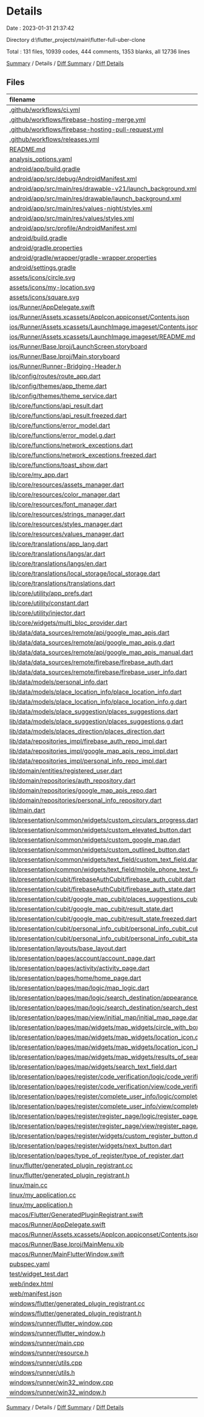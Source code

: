 # Details

Date : 2023-01-31 21:37:42

Directory d:\\flutter_projects\\main\\flutter-full-uber-clone

Total : 131 files,  10939 codes, 444 comments, 1353 blanks, all 12736 lines

[Summary](results.md) / Details / [Diff Summary](diff.md) / [Diff Details](diff-details.md)

## Files
| filename | language | code | comment | blank | total |
| :--- | :--- | ---: | ---: | ---: | ---: |
| [.github/workflows/ci.yml](/.github/workflows/ci.yml) | YAML | 33 | 5 | 7 | 45 |
| [.github/workflows/firebase-hosting-merge.yml](/.github/workflows/firebase-hosting-merge.yml) | YAML | 16 | 2 | 1 | 19 |
| [.github/workflows/firebase-hosting-pull-request.yml](/.github/workflows/firebase-hosting-pull-request.yml) | YAML | 14 | 2 | 1 | 17 |
| [.github/workflows/releases.yml](/.github/workflows/releases.yml) | YAML | 28 | 6 | 2 | 36 |
| [README.md](/README.md) | Markdown | 1 | 0 | 1 | 2 |
| [analysis_options.yaml](/analysis_options.yaml) | YAML | 3 | 23 | 4 | 30 |
| [android/app/build.gradle](/android/app/build.gradle) | Groovy | 66 | 6 | 14 | 86 |
| [android/app/src/debug/AndroidManifest.xml](/android/app/src/debug/AndroidManifest.xml) | XML | 4 | 4 | 1 | 9 |
| [android/app/src/main/res/drawable-v21/launch_background.xml](/android/app/src/main/res/drawable-v21/launch_background.xml) | XML | 4 | 7 | 2 | 13 |
| [android/app/src/main/res/drawable/launch_background.xml](/android/app/src/main/res/drawable/launch_background.xml) | XML | 4 | 7 | 2 | 13 |
| [android/app/src/main/res/values-night/styles.xml](/android/app/src/main/res/values-night/styles.xml) | XML | 9 | 9 | 1 | 19 |
| [android/app/src/main/res/values/styles.xml](/android/app/src/main/res/values/styles.xml) | XML | 9 | 9 | 1 | 19 |
| [android/app/src/profile/AndroidManifest.xml](/android/app/src/profile/AndroidManifest.xml) | XML | 4 | 4 | 1 | 9 |
| [android/build.gradle](/android/build.gradle) | Groovy | 29 | 0 | 6 | 35 |
| [android/gradle.properties](/android/gradle.properties) | Properties | 3 | 0 | 1 | 4 |
| [android/gradle/wrapper/gradle-wrapper.properties](/android/gradle/wrapper/gradle-wrapper.properties) | Properties | 5 | 0 | 1 | 6 |
| [android/settings.gradle](/android/settings.gradle) | Groovy | 8 | 0 | 4 | 12 |
| [assets/icons/circle.svg](/assets/icons/circle.svg) | XML | 1 | 0 | 0 | 1 |
| [assets/icons/my-location.svg](/assets/icons/my-location.svg) | XML | 1 | 0 | 0 | 1 |
| [assets/icons/square.svg](/assets/icons/square.svg) | XML | 1 | 0 | 0 | 1 |
| [ios/Runner/AppDelegate.swift](/ios/Runner/AppDelegate.swift) | Swift | 12 | 0 | 2 | 14 |
| [ios/Runner/Assets.xcassets/AppIcon.appiconset/Contents.json](/ios/Runner/Assets.xcassets/AppIcon.appiconset/Contents.json) | JSON | 122 | 0 | 1 | 123 |
| [ios/Runner/Assets.xcassets/LaunchImage.imageset/Contents.json](/ios/Runner/Assets.xcassets/LaunchImage.imageset/Contents.json) | JSON | 23 | 0 | 1 | 24 |
| [ios/Runner/Assets.xcassets/LaunchImage.imageset/README.md](/ios/Runner/Assets.xcassets/LaunchImage.imageset/README.md) | Markdown | 3 | 0 | 2 | 5 |
| [ios/Runner/Base.lproj/LaunchScreen.storyboard](/ios/Runner/Base.lproj/LaunchScreen.storyboard) | XML | 36 | 1 | 1 | 38 |
| [ios/Runner/Base.lproj/Main.storyboard](/ios/Runner/Base.lproj/Main.storyboard) | XML | 25 | 1 | 1 | 27 |
| [ios/Runner/Runner-Bridging-Header.h](/ios/Runner/Runner-Bridging-Header.h) | C++ | 1 | 0 | 1 | 2 |
| [lib/config/routes/route_app.dart](/lib/config/routes/route_app.dart) | Dart | 8 | 2 | 5 | 15 |
| [lib/config/themes/app_theme.dart](/lib/config/themes/app_theme.dart) | Dart | 139 | 0 | 8 | 147 |
| [lib/config/themes/theme_service.dart](/lib/config/themes/theme_service.dart) | Dart | 15 | 0 | 5 | 20 |
| [lib/core/functions/api_result.dart](/lib/core/functions/api_result.dart) | Dart | 9 | 0 | 4 | 13 |
| [lib/core/functions/api_result.freezed.dart](/lib/core/functions/api_result.freezed.dart) | Dart | 290 | 18 | 47 | 355 |
| [lib/core/functions/error_model.dart](/lib/core/functions/error_model.dart) | Dart | 11 | 0 | 6 | 17 |
| [lib/core/functions/error_model.g.dart](/lib/core/functions/error_model.g.dart) | Dart | 10 | 4 | 5 | 19 |
| [lib/core/functions/network_exceptions.dart](/lib/core/functions/network_exceptions.dart) | Dart | 148 | 0 | 24 | 172 |
| [lib/core/functions/network_exceptions.freezed.dart](/lib/core/functions/network_exceptions.freezed.dart) | Dart | 3,519 | 66 | 277 | 3,862 |
| [lib/core/functions/toast_show.dart](/lib/core/functions/toast_show.dart) | Dart | 33 | 0 | 5 | 38 |
| [lib/core/my_app.dart](/lib/core/my_app.dart) | Dart | 55 | 0 | 5 | 60 |
| [lib/core/resources/assets_manager.dart](/lib/core/resources/assets_manager.dart) | Dart | 4 | 0 | 2 | 6 |
| [lib/core/resources/color_manager.dart](/lib/core/resources/color_manager.dart) | Dart | 35 | 0 | 12 | 47 |
| [lib/core/resources/font_manager.dart](/lib/core/resources/font_manager.dart) | Dart | 34 | 0 | 11 | 45 |
| [lib/core/resources/strings_manager.dart](/lib/core/resources/strings_manager.dart) | Dart | 141 | 1 | 42 | 184 |
| [lib/core/resources/styles_manager.dart](/lib/core/resources/styles_manager.dart) | Dart | 51 | 0 | 8 | 59 |
| [lib/core/resources/values_manager.dart](/lib/core/resources/values_manager.dart) | Dart | 65 | 0 | 7 | 72 |
| [lib/core/translations/app_lang.dart](/lib/core/translations/app_lang.dart) | Dart | 26 | 0 | 7 | 33 |
| [lib/core/translations/langs/ar.dart](/lib/core/translations/langs/ar.dart) | Dart | 135 | 0 | 1 | 136 |
| [lib/core/translations/langs/en.dart](/lib/core/translations/langs/en.dart) | Dart | 140 | 1 | 2 | 143 |
| [lib/core/translations/local_storage/local_storage.dart](/lib/core/translations/local_storage/local_storage.dart) | Dart | 9 | 0 | 3 | 12 |
| [lib/core/translations/translations.dart](/lib/core/translations/translations.dart) | Dart | 7 | 0 | 2 | 9 |
| [lib/core/utility/app_prefs.dart](/lib/core/utility/app_prefs.dart) | Dart | 12 | 0 | 7 | 19 |
| [lib/core/utility/constant.dart](/lib/core/utility/constant.dart) | Dart | 4 | 0 | 2 | 6 |
| [lib/core/utility/injector.dart](/lib/core/utility/injector.dart) | Dart | 59 | 16 | 20 | 95 |
| [lib/core/widgets/multi_bloc_provider.dart](/lib/core/widgets/multi_bloc_provider.dart) | Dart | 24 | 0 | 4 | 28 |
| [lib/data/data_sources/remote/api/google_map_apis.dart](/lib/data/data_sources/remote/api/google_map_apis.dart) | Dart | 23 | 0 | 4 | 27 |
| [lib/data/data_sources/remote/api/google_map_apis.g.dart](/lib/data/data_sources/remote/api/google_map_apis.g.dart) | Dart | 83 | 5 | 10 | 98 |
| [lib/data/data_sources/remote/api/google_map_apis_manual.dart](/lib/data/data_sources/remote/api/google_map_apis_manual.dart) | Dart | 25 | 1 | 3 | 29 |
| [lib/data/data_sources/remote/firebase/firebase_auth.dart](/lib/data/data_sources/remote/firebase/firebase_auth.dart) | Dart | 40 | 0 | 11 | 51 |
| [lib/data/data_sources/remote/firebase/firebase_user_info.dart](/lib/data/data_sources/remote/firebase/firebase_user_info.dart) | Dart | 19 | 0 | 4 | 23 |
| [lib/data/models/personal_info.dart](/lib/data/models/personal_info.dart) | Dart | 30 | 0 | 3 | 33 |
| [lib/data/models/place_location_info/place_location_info.dart](/lib/data/models/place_location_info/place_location_info.dart) | Dart | 49 | 1 | 22 | 72 |
| [lib/data/models/place_location_info/place_location_info.g.dart](/lib/data/models/place_location_info/place_location_info.g.dart) | Dart | 60 | 4 | 13 | 77 |
| [lib/data/models/place_suggestion/places_suggestions.dart](/lib/data/models/place_suggestion/places_suggestions.dart) | Dart | 41 | 0 | 12 | 53 |
| [lib/data/models/place_suggestion/places_suggestions.g.dart](/lib/data/models/place_suggestion/places_suggestions.g.dart) | Dart | 44 | 4 | 9 | 57 |
| [lib/data/models/places_direction/places_direction.dart](/lib/data/models/places_direction/places_direction.dart) | Dart | 37 | 0 | 8 | 45 |
| [lib/data/repositories_impl/firebase_auth_repo_impl.dart](/lib/data/repositories_impl/firebase_auth_repo_impl.dart) | Dart | 28 | 0 | 4 | 32 |
| [lib/data/repositories_impl/google_map_apis_repo_impl.dart](/lib/data/repositories_impl/google_map_apis_repo_impl.dart) | Dart | 54 | 0 | 8 | 62 |
| [lib/data/repositories_impl/personal_info_repo_impl.dart](/lib/data/repositories_impl/personal_info_repo_impl.dart) | Dart | 21 | 0 | 3 | 24 |
| [lib/domain/entities/registered_user.dart](/lib/domain/entities/registered_user.dart) | Dart | 5 | 0 | 2 | 7 |
| [lib/domain/repositories/auth_repository.dart](/lib/domain/repositories/auth_repository.dart) | Dart | 5 | 0 | 1 | 6 |
| [lib/domain/repositories/google_map_apis_repo.dart](/lib/domain/repositories/google_map_apis_repo.dart) | Dart | 12 | 0 | 2 | 14 |
| [lib/domain/repositories/personal_info_repository.dart](/lib/domain/repositories/personal_info_repository.dart) | Dart | 5 | 0 | 2 | 7 |
| [lib/main.dart](/lib/main.dart) | Dart | 23 | 1 | 5 | 29 |
| [lib/presentation/common/widgets/custom_circulars_progress.dart](/lib/presentation/common/widgets/custom_circulars_progress.dart) | Dart | 41 | 0 | 7 | 48 |
| [lib/presentation/common/widgets/custom_elevated_button.dart](/lib/presentation/common/widgets/custom_elevated_button.dart) | Dart | 37 | 0 | 4 | 41 |
| [lib/presentation/common/widgets/custom_google_map.dart](/lib/presentation/common/widgets/custom_google_map.dart) | Dart | 115 | 1 | 10 | 126 |
| [lib/presentation/common/widgets/custom_outlined_button.dart](/lib/presentation/common/widgets/custom_outlined_button.dart) | Dart | 31 | 0 | 4 | 35 |
| [lib/presentation/common/widgets/text_field/custom_text_field.dart](/lib/presentation/common/widgets/text_field/custom_text_field.dart) | Dart | 47 | 0 | 3 | 50 |
| [lib/presentation/common/widgets/text_field/mobile_phone_text_field.dart](/lib/presentation/common/widgets/text_field/mobile_phone_text_field.dart) | Dart | 35 | 0 | 5 | 40 |
| [lib/presentation/cubit/firebaseAuthCubit/firebase_auth_cubit.dart](/lib/presentation/cubit/firebaseAuthCubit/firebase_auth_cubit.dart) | Dart | 39 | 0 | 7 | 46 |
| [lib/presentation/cubit/firebaseAuthCubit/firebase_auth_state.dart](/lib/presentation/cubit/firebaseAuthCubit/firebase_auth_state.dart) | Dart | 19 | 0 | 10 | 29 |
| [lib/presentation/cubit/google_map_cubit/places_suggestions_cubit.dart](/lib/presentation/cubit/google_map_cubit/places_suggestions_cubit.dart) | Dart | 48 | 0 | 9 | 57 |
| [lib/presentation/cubit/google_map_cubit/result_state.dart](/lib/presentation/cubit/google_map_cubit/result_state.dart) | Dart | 18 | 0 | 8 | 26 |
| [lib/presentation/cubit/google_map_cubit/result_state.freezed.dart](/lib/presentation/cubit/google_map_cubit/result_state.freezed.dart) | Dart | 916 | 31 | 112 | 1,059 |
| [lib/presentation/cubit/personal_info_cubit/personal_info_cubit_cubit.dart](/lib/presentation/cubit/personal_info_cubit/personal_info_cubit_cubit.dart) | Dart | 29 | 0 | 6 | 35 |
| [lib/presentation/cubit/personal_info_cubit/personal_info_cubit_state.dart](/lib/presentation/cubit/personal_info_cubit/personal_info_cubit_state.dart) | Dart | 21 | 0 | 11 | 32 |
| [lib/presentation/layouts/base_layout.dart](/lib/presentation/layouts/base_layout.dart) | Dart | 59 | 0 | 9 | 68 |
| [lib/presentation/pages/account/account_page.dart](/lib/presentation/pages/account/account_page.dart) | Dart | 196 | 2 | 13 | 211 |
| [lib/presentation/pages/activity/activity_page.dart](/lib/presentation/pages/activity/activity_page.dart) | Dart | 33 | 0 | 4 | 37 |
| [lib/presentation/pages/home/home_page.dart](/lib/presentation/pages/home/home_page.dart) | Dart | 214 | 0 | 21 | 235 |
| [lib/presentation/pages/map/logic/map_logic.dart](/lib/presentation/pages/map/logic/map_logic.dart) | Dart | 125 | 1 | 24 | 150 |
| [lib/presentation/pages/map/logic/search_destination/appearance_of_search_list_logic.dart](/lib/presentation/pages/map/logic/search_destination/appearance_of_search_list_logic.dart) | Dart | 63 | 3 | 13 | 79 |
| [lib/presentation/pages/map/logic/search_destination/search_destination_logic.dart](/lib/presentation/pages/map/logic/search_destination/search_destination_logic.dart) | Dart | 61 | 1 | 12 | 74 |
| [lib/presentation/pages/map/view/initial_map/initial_map_page.dart](/lib/presentation/pages/map/view/initial_map/initial_map_page.dart) | Dart | 354 | 4 | 23 | 381 |
| [lib/presentation/pages/map/widgets/map_widgets/circle_with_box_shadow.dart](/lib/presentation/pages/map/widgets/map_widgets/circle_with_box_shadow.dart) | Dart | 22 | 0 | 3 | 25 |
| [lib/presentation/pages/map/widgets/map_widgets/location_icon.dart](/lib/presentation/pages/map/widgets/map_widgets/location_icon.dart) | Dart | 69 | 0 | 10 | 79 |
| [lib/presentation/pages/map/widgets/map_widgets/location_icon_button.dart](/lib/presentation/pages/map/widgets/map_widgets/location_icon_button.dart) | Dart | 27 | 0 | 3 | 30 |
| [lib/presentation/pages/map/widgets/map_widgets/results_of_search_text.dart](/lib/presentation/pages/map/widgets/map_widgets/results_of_search_text.dart) | Dart | 414 | 2 | 37 | 453 |
| [lib/presentation/pages/map/widgets/search_text_field.dart](/lib/presentation/pages/map/widgets/search_text_field.dart) | Dart | 0 | 0 | 2 | 2 |
| [lib/presentation/pages/register/code_verification/logic/code_verification_logic.dart](/lib/presentation/pages/register/code_verification/logic/code_verification_logic.dart) | Dart | 26 | 0 | 5 | 31 |
| [lib/presentation/pages/register/code_verification/view/code_verification.dart](/lib/presentation/pages/register/code_verification/view/code_verification.dart) | Dart | 187 | 0 | 11 | 198 |
| [lib/presentation/pages/register/complete_user_info/logic/complete_user_logic.dart](/lib/presentation/pages/register/complete_user_info/logic/complete_user_logic.dart) | Dart | 77 | 2 | 18 | 97 |
| [lib/presentation/pages/register/complete_user_info/view/complete_user_info.dart](/lib/presentation/pages/register/complete_user_info/view/complete_user_info.dart) | Dart | 88 | 0 | 5 | 93 |
| [lib/presentation/pages/register/register_page/logic/register_page_logic.dart](/lib/presentation/pages/register/register_page/logic/register_page_logic.dart) | Dart | 18 | 0 | 3 | 21 |
| [lib/presentation/pages/register/register_page/view/register_page.dart](/lib/presentation/pages/register/register_page/view/register_page.dart) | Dart | 169 | 0 | 12 | 181 |
| [lib/presentation/pages/register/widgets/custom_register_button.dart](/lib/presentation/pages/register/widgets/custom_register_button.dart) | Dart | 78 | 0 | 7 | 85 |
| [lib/presentation/pages/register/widgets/next_button.dart](/lib/presentation/pages/register/widgets/next_button.dart) | Dart | 51 | 0 | 3 | 54 |
| [lib/presentation/pages/type_of_register/type_of_register.dart](/lib/presentation/pages/type_of_register/type_of_register.dart) | Dart | 56 | 0 | 10 | 66 |
| [linux/flutter/generated_plugin_registrant.cc](/linux/flutter/generated_plugin_registrant.cc) | C++ | 7 | 4 | 5 | 16 |
| [linux/flutter/generated_plugin_registrant.h](/linux/flutter/generated_plugin_registrant.h) | C++ | 5 | 5 | 6 | 16 |
| [linux/main.cc](/linux/main.cc) | C++ | 5 | 0 | 2 | 7 |
| [linux/my_application.cc](/linux/my_application.cc) | C++ | 74 | 11 | 20 | 105 |
| [linux/my_application.h](/linux/my_application.h) | C++ | 7 | 7 | 5 | 19 |
| [macos/Flutter/GeneratedPluginRegistrant.swift](/macos/Flutter/GeneratedPluginRegistrant.swift) | Swift | 24 | 3 | 4 | 31 |
| [macos/Runner/AppDelegate.swift](/macos/Runner/AppDelegate.swift) | Swift | 8 | 0 | 2 | 10 |
| [macos/Runner/Assets.xcassets/AppIcon.appiconset/Contents.json](/macos/Runner/Assets.xcassets/AppIcon.appiconset/Contents.json) | JSON | 68 | 0 | 1 | 69 |
| [macos/Runner/Base.lproj/MainMenu.xib](/macos/Runner/Base.lproj/MainMenu.xib) | XML | 343 | 0 | 1 | 344 |
| [macos/Runner/MainFlutterWindow.swift](/macos/Runner/MainFlutterWindow.swift) | Swift | 12 | 0 | 4 | 16 |
| [pubspec.yaml](/pubspec.yaml) | YAML | 55 | 51 | 9 | 115 |
| [test/widget_test.dart](/test/widget_test.dart) | Dart | 14 | 10 | 6 | 30 |
| [web/index.html](/web/index.html) | HTML | 37 | 16 | 6 | 59 |
| [web/manifest.json](/web/manifest.json) | JSON | 35 | 0 | 1 | 36 |
| [windows/flutter/generated_plugin_registrant.cc](/windows/flutter/generated_plugin_registrant.cc) | C++ | 9 | 4 | 5 | 18 |
| [windows/flutter/generated_plugin_registrant.h](/windows/flutter/generated_plugin_registrant.h) | C++ | 5 | 5 | 6 | 16 |
| [windows/runner/flutter_window.cpp](/windows/runner/flutter_window.cpp) | C++ | 45 | 4 | 13 | 62 |
| [windows/runner/flutter_window.h](/windows/runner/flutter_window.h) | C++ | 20 | 5 | 9 | 34 |
| [windows/runner/main.cpp](/windows/runner/main.cpp) | C++ | 30 | 4 | 10 | 44 |
| [windows/runner/resource.h](/windows/runner/resource.h) | C++ | 9 | 6 | 2 | 17 |
| [windows/runner/utils.cpp](/windows/runner/utils.cpp) | C++ | 53 | 2 | 10 | 65 |
| [windows/runner/utils.h](/windows/runner/utils.h) | C++ | 8 | 6 | 6 | 20 |
| [windows/runner/win32_window.cpp](/windows/runner/win32_window.cpp) | C++ | 183 | 15 | 48 | 246 |
| [windows/runner/win32_window.h](/windows/runner/win32_window.h) | C++ | 48 | 29 | 22 | 99 |

[Summary](results.md) / Details / [Diff Summary](diff.md) / [Diff Details](diff-details.md)